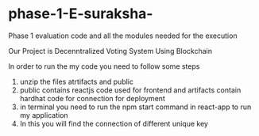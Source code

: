 # phase-1-E-suraksha-
Phase 1 evaluation code and all the modules needed for the execution

Our Project is Decenntralized Voting System Using Blockchain

In order to run the my code you need to follow some steps 
1. unzip the files atrtifacts and public
2. public contains reactjs code used for frontend and artifacts contain hardhat code for connection for deployment
3. in terminal you need to run the npm start command in react-app to run my application
4. In this you will find the connection of different unique key
